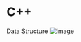# C++
Data Structure 
![image](https://user-images.githubusercontent.com/107805330/180345207-a0d9df54-d8a8-45a4-a1f3-87a1e3d7ec52.png)
